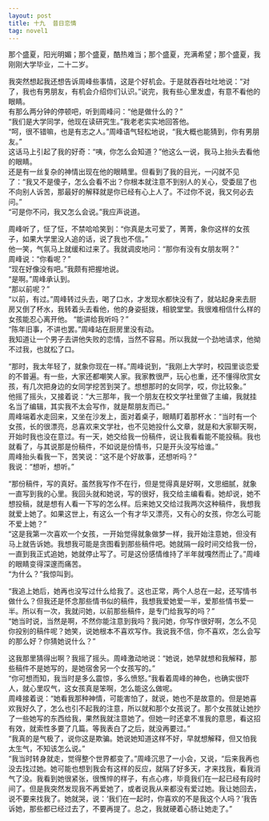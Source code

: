 ```yaml
---
layout: post
title: 十九  昔日恋情
tag: novel1
---
```


那个盛夏，阳光明媚；那个盛夏，酷热难当；那个盛夏，充满希望；那个盛夏，我刚刚大学毕业，二十二岁。<br />

我突然想起我还想告诉周峰些事情，这是个好机会。于是就吞吞吐吐地说：“对了，我也有男朋友，有机会介绍你们认识。”说完，我有些心里发虚，有意不看他的眼睛。<br />
有那么两分钟的停顿吧，听到周峰问：“他是做什么的？”<br />
“我们是大学同学，他现在读研究生。”我老老实实地回答他。<br />
“呵，很不错嘛，也是有志之人。”周峰语气轻松地说，“我大概也能猜到，你有男朋友。”<br />
这话马上引起了我的好奇：“咦，你怎么会知道？”他这么一说，我马上抬头去看他的眼睛。<br />
还是有一丝复杂的神情出现在他的眼睛里。但看到了我的目光，一闪就不见了：“我又不是傻子，怎么会看不出？你根本就注意不到别人的关心，受委屈了也不向别人诉苦，那最好的解释就是你已经有心上人了。不过你不说，我又何必去问。”<br />
“可是你不问，我又怎么会说。”我应声说道。

周峰听了，怔了怔，不禁哈哈笑到：“你真是太可爱了，菁菁，象你这样的女孩子，如果大学里没人追的话，说了我也不信。”<br />
他一笑，气氛马上就缓和过来了。我就调皮地问：“那你有没有女朋友啊？”<br />
周峰说：“你看呢？”<br />
“现在好像没有吧。”我颇有把握地说。<br />
“是啊。”周峰承认到。<br />
“那以前呢？”<br />
“以前，有过。”周峰转过头去，喝了口水，才发现水都快没有了，就站起身来去厨房又倒了杯水，我转着头去看他，他的身姿挺拨，相貌堂堂。我很难相信什么样的女孩能忍心离开他。
“能讲给我听吗？”<br />
“陈年旧事，不讲也罢。”周峰站在厨房里没有动。<br />
我知道让一个男子去讲他失败的恋情，当然不容易。所以我就一个劲地请求，他拗不过我，也就松了口。

“那时，我太年轻了，就象你现在一样。”周峰说到，“我刚上大学时，校园里谈恋爱的不普遍。有一些，大家还都嘲笑人家。我家教很严，玩心也重，还不懂得欣赏女孩，有几次把身边的女同学挖苦到哭了。想想那时的女同学，哎，你比较象。”<br />
他摇了摇头，又接着说：“大三那年，我一个朋友在校文学社里做了主编，我就挂名当了编辑，其实我不太会写作，就是帮朋友而已。”<br />
周峰端着水走回来，又坐在沙发上，面对着桌子，眼睛盯着那杯水：“当时有一个女孩，长的很漂亮，总喜欢来文学社，也不见她投什么文章，就是和大家聊天啊，开始时我也没在意过。有一天，她交给我一份稿件，说让我看看能不能投稿。我也就看了，与其说那是份稿件，不如说是份情书，只是开头没写给谁。”<br />
周峰抬头看我一下，苦笑说：“这不是个好故事，还想听吗？”<br />
我说：“想听，想听。”

“那份稿件，写的真好。虽然我写作不在行，但是觉得真是好啊，文思细腻，就象一直写到我的心里。我回头就和她说，写的很好，我交给主编看看。她却说，她不想投稿，就是想有人看一下写的怎么样。后来她又交给过我两次这种稿件，我想我就爱上她了。如果这世上，有这么一个有才华又漂亮，又有心的女孩，你怎么可能不爱上她？”<br />
“这是我第一次喜欢一个女孩，一开始觉得就象做梦一样，我开始注意她，但没有马上就告诉她。我想我可能是贪图看到那些稿件吧。她就隔一段时间交给我一份，一直到我正式追她，她就停止写了。可是这份感情维持了半年就嘎然而止了。”周峰的眼睛变得深邃而痛苦。<br />
“为什么？”我惊叫到。

“我追上她后，她再也没写过什么给我了。这也正常，两个人总在一起，还写情书做什么？但我还是怀念那些情书似的稿件，我想我爱她爱一半，爱那些情书爱一半。所以有一次，我就问她，以前那些稿件，是专门给我写的吗？”<br />
“她当时说，当然是啊，不然你能注意到我吗？我问她，你写作很好啊，怎么不见你投别的稿件呢？她笑，说她根本不喜欢写作。我说我不信，你不喜欢，怎么会写的那么好？你猜她说什么？”

这我那里猜得出啊？我摇了摇头。周峰激动地说：“她说，她早就想和我解释，那些稿件不是她写的，是她宿舍另一个女孩写的。”<br />
“你可想而知，我当时是多么震惊，多么愤怒。”我看着周峰的神色，也确实很吓人，就心里叹气，这女孩真是笨啊，怎么能这么做呢。<br />
周峰接着说：“她看我那种神情，可能害怕了，就说，她也不是故意的。但是她喜欢我好久了，怎么也引不起我的注意，所以就和那个女孩说了。那个女孩就让她抄了一些她写的东西给我，果然我就注意她了。但她一时还拿不准我的意思，看这招有效，就索性多要了几篇。等我表白了之后，就没再要过。”<br />
“我真的是气极了，说你这是欺骗。她说她知道这样不好，早就想解释，但又怕我太生气，不知该怎么说。”<br />
“我当时转身就走，觉得整个世界都变了。”周峰沉思了一小会，又说，“后来我再也没去找过她。她可能也想到我会有这样的反应，就隔了好多天，才来找我，看我消气了没。我看到她很紧张，很憔悴的样子，有点心疼，毕竟我们在一起已经有段时间了。但是我突然发现我不再爱她了，或者说我从来都没有爱过她。我让她回去，说不要来找我了。她就哭，说：‘我们在一起时，你喜欢的不是我这个人吗？’我告诉她，那些都已经过去了，不要再提了。总之，我就硬着心肠让她走了。”

